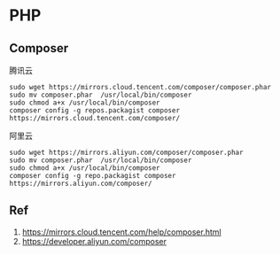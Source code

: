 # PHP

## Composer

腾讯云

```
sudo wget https://mirrors.cloud.tencent.com/composer/composer.phar
sudo mv composer.phar  /usr/local/bin/composer
sudo chmod a+x /usr/local/bin/composer
composer config -g repos.packagist composer https://mirrors.cloud.tencent.com/composer/
```

阿里云

```
sudo wget https://mirrors.aliyun.com/composer/composer.phar
sudo mv composer.phar  /usr/local/bin/composer
sudo chmod a+x /usr/local/bin/composer
composer config -g repo.packagist composer https://mirrors.aliyun.com/composer/
```

## Ref

1. https://mirrors.cloud.tencent.com/help/composer.html
2. https://developer.aliyun.com/composer
